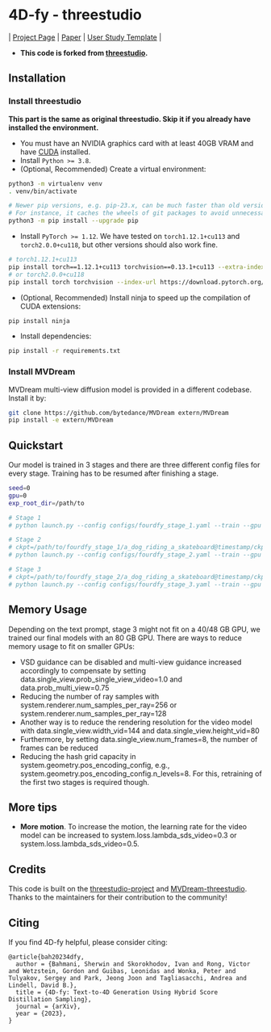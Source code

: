 # 4D-fy - threestudio

| [Project Page](https://sherwinbahmani.github.io/4dfy/) | [Paper](https://sherwinbahmani.github.io/4dfy/paper.pdf) | [User Study Template](https://github.com/victor-rong/video-generation-study) |

- **This code is forked from [threestudio](https://github.com/threestudio-project/threestudio).**

## Installation

### Install threestudio

**This part is the same as original threestudio. Skip it if you already have installed the environment.**

- You must have an NVIDIA graphics card with at least 40GB VRAM and have [CUDA](https://developer.nvidia.com/cuda-downloads) installed.
- Install `Python >= 3.8`.
- (Optional, Recommended) Create a virtual environment:

```sh
python3 -m virtualenv venv
. venv/bin/activate

# Newer pip versions, e.g. pip-23.x, can be much faster than old versions, e.g. pip-20.x.
# For instance, it caches the wheels of git packages to avoid unnecessarily rebuilding them later.
python3 -m pip install --upgrade pip
```

- Install `PyTorch >= 1.12`. We have tested on `torch1.12.1+cu113` and `torch2.0.0+cu118`, but other versions should also work fine.

```sh
# torch1.12.1+cu113
pip install torch==1.12.1+cu113 torchvision==0.13.1+cu113 --extra-index-url https://download.pytorch.org/whl/cu113
# or torch2.0.0+cu118
pip install torch torchvision --index-url https://download.pytorch.org/whl/cu118
```

- (Optional, Recommended) Install ninja to speed up the compilation of CUDA extensions:

```sh
pip install ninja
```

- Install dependencies:

```sh
pip install -r requirements.txt
```

### Install MVDream
MVDream multi-view diffusion model is provided in a different codebase. Install it by:

```sh
git clone https://github.com/bytedance/MVDream extern/MVDream
pip install -e extern/MVDream 
```

## Quickstart

Our model is trained in 3 stages and there are three different config files for every stage. Training has to be resumed after finishing a stage.

```sh
seed=0
gpu=0
exp_root_dir=/path/to

# Stage 1
# python launch.py --config configs/fourdfy_stage_1.yaml --train --gpu $gpu exp_root_dir=$exp_root_dir seed=$seed system.prompt_processor.prompt="a dog riding a skateboard"

# Stage 2
# ckpt=/path/to/fourdfy_stage_1/a_dog_riding_a_skateboard@timestamp/ckpts/last.ckpt
# python launch.py --config configs/fourdfy_stage_2.yaml --train --gpu $gpu exp_root_dir=$exp_root_dir seed=$seed system.prompt_processor.prompt="a dog riding a skateboard" system.weights=$ckpt

# Stage 3
# ckpt=/path/to/fourdfy_stage_2/a_dog_riding_a_skateboard@timestamp/ckpts/last.ckpt
# python launch.py --config configs/fourdfy_stage_3.yaml --train --gpu $gpu exp_root_dir=$exp_root_dir seed=$seed system.prompt_processor.prompt="a dog riding a skateboard" system.weights=$ckpt
```

## Memory Usage
Depending on the text prompt, stage 3 might not fit on a 40/48 GB GPU, we trained our final models with an 80 GB GPU.
There are ways to reduce memory usage to fit on smaller GPUs:
- VSD guidance can be disabled and multi-view guidance increased accordingly to compensate by setting data.single_view.prob_single_view_video=1.0 and data.prob_multi_view=0.75
- Reducing the number of ray samples with system.renderer.num_samples_per_ray=256 or system.renderer.num_samples_per_ray=128
- Another way is to reduce the rendering resolution for the video model with data.single_view.width_vid=144 and data.single_view.height_vid=80
- Furthermore, by setting data.single_view.num_frames=8, the number of frames can be reduced
- Reducing the hash grid capacity in system.geometry.pos_encoding_config, e.g., system.geometry.pos_encoding_config.n_levels=8. For this, retraining of the first two stages is required though.

## More tips
- **More motion**. To increase the motion, the learning rate for the video model can be increased to system.loss.lambda_sds_video=0.3 or system.loss.lambda_sds_video=0.5.

## Credits

This code is built on the [threestudio-project](https://github.com/threestudio-project/threestudio) and [MVDream-threestudio](https://github.com/bytedance/MVDream-threestudio). Thanks to the maintainers for their contribution to the community!

## Citing

If you find 4D-fy helpful, please consider citing:

```
@article{bah20234dfy,
  author = {Bahmani, Sherwin and Skorokhodov, Ivan and Rong, Victor and Wetzstein, Gordon and Guibas, Leonidas and Wonka, Peter and Tulyakov, Sergey and Park, Jeong Joon and Tagliasacchi, Andrea and Lindell, David B.},
  title = {4D-fy: Text-to-4D Generation Using Hybrid Score Distillation Sampling},
  journal = {arXiv},
  year = {2023},
}
```
